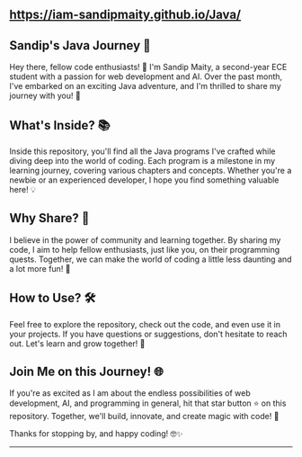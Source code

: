 https://iam-sandipmaity.github.io/Java/
---

## Sandip's Java Journey 🌟

Hey there, fellow code enthusiasts! 👋 I'm Sandip Maity, a second-year ECE student with a passion for web development and AI. Over the past month, I've embarked on an exciting Java adventure, and I'm thrilled to share my journey with you! 🚀

## What's Inside? 📚

Inside this repository, you'll find all the Java programs I've crafted while diving deep into the world of coding. Each program is a milestone in my learning journey, covering various chapters and concepts. Whether you're a newbie or an experienced developer, I hope you find something valuable here! 💡

## Why Share? 🤝

I believe in the power of community and learning together. By sharing my code, I aim to help fellow enthusiasts, just like you, on their programming quests. Together, we can make the world of coding a little less daunting and a lot more fun! 🤖

## How to Use? 🛠️

Feel free to explore the repository, check out the code, and even use it in your projects. If you have questions or suggestions, don't hesitate to reach out. Let's learn and grow together! 🌱

## Join Me on this Journey! 🌐

If you're as excited as I am about the endless possibilities of web development, AI, and programming in general, hit that star button ⭐️ on this repository. Together, we'll build, innovate, and create magic with code! 🌈

Thanks for stopping by, and happy coding! 🤓✨

---
